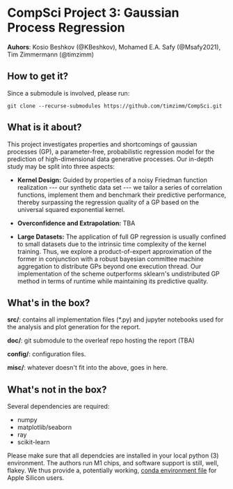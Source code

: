 # CompSci Project 3: Gaussian Process Regression
**Auhors**: Kosio Beshkov (@KBeshkov), Mohamed E.A. Safy (@Msafy2021), Tim Zimmermann (@timzimm)

## How to get it?
Since a submodule is involved, please run:
```
git clone --recurse-submodules https://github.com/timzimm/CompSci.git
```

## What is it about?
This project investigates properties and shortcomings of 
gaussian processes (GP), a parameter-free,
probabilistic regression model for the prediction of high-dimensional data
generative processes. Our in-depth study may be split into three aspects:


* **Kernel Design:** Guided by properties of a noisy Friedman
    function realization --- our synthetic data set --- we tailor a series of
    correlation functions, implement them and benchmark their predictive
    performance, thereby surpassing the regression quality of a GP
    based on the universal squared exponential kernel.

* **Overconfidence and Extrapolation:** 
    TBA

* **Large Datasets:** The application of full GP regression is usually
    confined to small datasets due to the intrinsic time complexity of the
    kernel training. Thus, we explore a product-of-expert approximation of
    the former in conjunction with a robust bayesian committee machine
    aggregation to distribute GPs beyond one execution thread. Our
    implementation of the scheme outperforms sklearn's
    undistributed GP method in terms of runtime while maintaining its 
    predictive quality.


## What's in the box?
**src/**: contains all implementation files (*.py) and jupyter notebooks used
for the analysis and plot generation for the report.

**doc/**: git submodule to the overleaf repo hosting the report (TBA)

**config/**: configuration files.

**misc/**: whatever doesn't fit into the above, goes in here.

## What's not in the box? 
Several dependencies are required:
- numpy
- matplotlib/seaborn
- ray
- scikit-learn

Please make sure that all dependcies are installed in your local python (3)
environment. The authors run M1 chips, and software support is still, well, flakey. 
We thus provide a, potentially working, [conda environment file](./config/env.txt) for Apple Silicon users.
